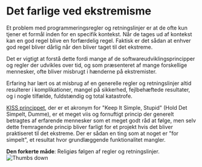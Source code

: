 # Det farlige ved ekstremisme #

Et problem med programmeringsregler og retningslinjer er at de ofte kun tjener et formål inden for en specifik kontekst. Når de tages ud af kontekst kan en god regel blive en forfærdelig regel. Faktisk er det sådan at enhver god regel bliver dårlig når den bliver taget til det ekstreme.

Det er vigtigt at forstå dette fordi mange af de softwareudviklingsprincipper og regler der udvikles over tid, og som præsenteret af mange forskellige mennesker, ofte bliver misbrugt i hænderne på ekstremister.

Erfaring har lært os at misbrug af en generelle regler og retningslinjer altid resulterer i komplikationer, mangel på sikkerhed, fejlbehæftede resultater, og i nogle tilfælde, fuldstændig og total katastrofe.

[KISS princippet](https://en.wikipedia.org/wiki/KISS_principle), der er et akronym for "Keep It Simple, Stupid" (Hold Det Simpelt, Dumme), er et meget viis og fornuftigt princip der generelt betragtes af erfarende mennesker som et meget godt råd at følge, men selv dette fremragende princip bliver farligt for et projekt hvis det bliver praktiseret til det ekstreme. Der er sådan en ting som at noget er "for simpelt", et resultat hvor grundlæggende funktionalitet mangler.

**Den forkerte måde**: Religiøs følgen af regler og retningslinjer. ![Thumbs down](/img/thumbs-down.png)

